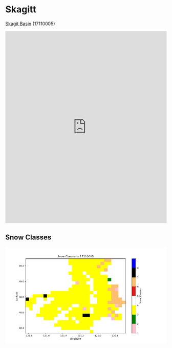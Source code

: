 # Skagitt


[Skagit Basin](https://dshydro.github.io/SnowML/Visualizations/basic_maps/Huc10_in_17110005.html) (17110005) 

<iframe src="https://dshydro.github.io/SnowML/Visualizations/basic_maps/Huc10_in_17110005.html" width="100%" height="600px" style="border:none;"></iframe>

## Snow Classes

![Snow Classes Map](../basic_maps/Snow_classes_in_17110005.png)


